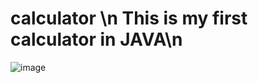 # calculator \n This is my first calculator in JAVA\n

![image](https://github.com/user-attachments/assets/331db0a5-293f-4f34-9be5-ba6b3e2a7add)

